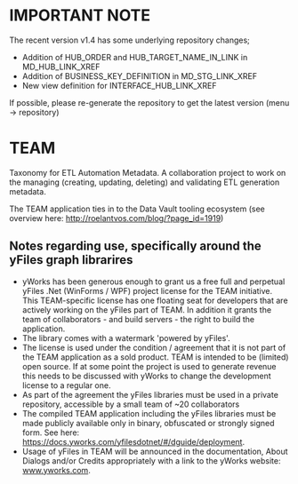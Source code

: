 # IMPORTANT NOTE
The recent version v1.4 has some underlying repository changes;
- Addition of HUB_ORDER and HUB_TARGET_NAME_IN_LINK in MD_HUB_LINK_XREF
- Addition of BUSINESS_KEY_DEFINITION in MD_STG_LINK_XREF
- New view definition for INTERFACE_HUB_LINK_XREF

If possible, please re-generate the repository to get the latest version (menu -> repository)

# TEAM
Taxonomy for ETL Automation Metadata. A collaboration project to work on the managing (creating, updating, deleting) and validating ETL generation metadata.

The TEAM application ties in to the Data Vault tooling ecosystem (see overview here: http://roelantvos.com/blog/?page_id=1919)

## Notes regarding use, specifically around the yFiles graph librarires
* yWorks has been generous enough to grant us a free full and perpetual yFiles .Net (WinForms / WPF) project license for the TEAM initiative. This TEAM-specific license has one floating seat for developers that are actively working on the yFiles part of TEAM. In addition it grants the team of collaborators - and build servers - the right to build the application. 
* The library comes with a watermark 'powered by yFiles'.
* The license is used under the condition / agreement that it is not part of the TEAM application as a sold product. TEAM is intended to be (limited) open source. If at some point the project is used to generate revenue this needs to be discussed with yWorks to change the development license to a regular one.
* As part of the agreement the yFiles libraries must be used in a private repository, accessible by a small team of ~20 collaborators 
* The compiled TEAM application including the yFiles libraries must be made publicly available only in binary, obfuscated or strongly signed form. See here: https://docs.yworks.com/yfilesdotnet/#/dguide/deployment.
* Usage of yFiles in TEAM will be announced in the documentation, About Dialogs and/or Credits appropriately with a link to the yWorks website: www.yworks.com.


